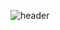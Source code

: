 ![header](https://capsule-render.vercel.app/api?type=waving&color=FFD9EA&height=200&section=header&text=Hello!%20I'm%20Seonga&fontColor=FFFFFF&fontSize=50&fontAlignY=40)

<!--
**2SEONGA/2SEONGA** is a ✨ _special_ ✨ repository because its `README.md` (this file) appears on your GitHub profile.

Here are some ideas to get you started:

- 🔭 I’m currently working on ...
- 🌱 I’m currently learning ...
- 👯 I’m looking to collaborate on ...
- 🤔 I’m looking for help with ...
- 💬 Ask me about ...
- 📫 How to reach me: ...
- 😄 Pronouns: ...
- ⚡ Fun fact: ...
-->
